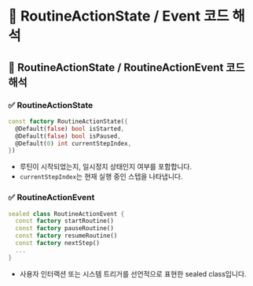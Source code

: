 # 📘 RoutineActionState / Event 코드 해석

## 📘 RoutineActionState / RoutineActionEvent 코드 해석

### ✅ RoutineActionState

```dart
const factory RoutineActionState({
  @Default(false) bool isStarted,
  @Default(false) bool isPaused,
  @Default(0) int currentStepIndex,
})
```

- 루틴이 시작되었는지, 일시정지 상태인지 여부를 포함합니다.
- `currentStepIndex`는 현재 실행 중인 스텝을 나타냅니다.

### ✅ RoutineActionEvent

```dart
sealed class RoutineActionEvent {
  const factory startRoutine()
  const factory pauseRoutine()
  const factory resumeRoutine()
  const factory nextStep()
  ...
}
```

- 사용자 인터랙션 또는 시스템 트리거를 선언적으로 표현한 sealed class입니다.